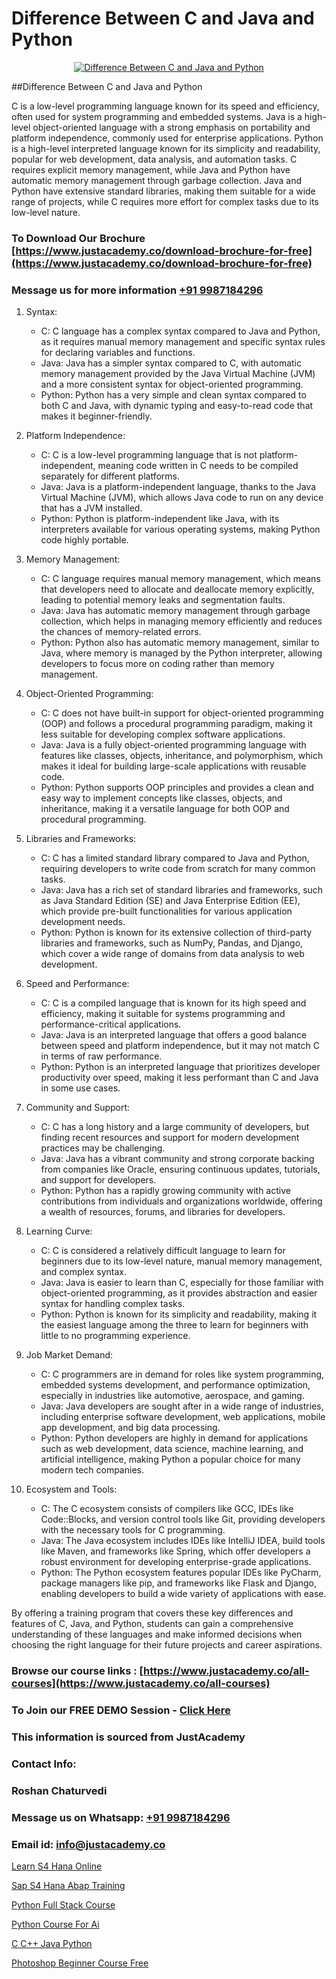 # Difference Between C and Java and Python

<p align="center">
  <a href="https://justacademy.co/course-detail/python-training">
    <img src="https://justacademy.co/storage2/course_image/1709713400_course_image.webp" alt="Difference Between C and Java and Python">
  </a>
</p>
##Difference Between C and Java and Python

C is a low-level programming language known for its speed and efficiency, often used for system programming and embedded systems. Java is a high-level object-oriented language with a strong emphasis on portability and platform independence, commonly used for enterprise applications. Python is a high-level interpreted language known for its simplicity and readability, popular for web development, data analysis, and automation tasks. C requires explicit memory management, while Java and Python have automatic memory management through garbage collection. Java and Python have extensive standard libraries, making them suitable for a wide range of projects, while C requires more effort for complex tasks due to its low-level nature.
### To Download Our Brochure [https://www.justacademy.co/download-brochure-for-free](https://www.justacademy.co/download-brochure-for-free)
### Message us for more information [+91 9987184296](https://api.whatsapp.com/send?phone=919987184296)
1) Syntax:
   - C: C language has a complex syntax compared to Java and Python, as it requires manual memory management and specific syntax rules for declaring variables and functions.
   - Java: Java has a simpler syntax compared to C, with automatic memory management provided by the Java Virtual Machine (JVM) and a more consistent syntax for object-oriented programming.
   - Python: Python has a very simple and clean syntax compared to both C and Java, with dynamic typing and easy-to-read code that makes it beginner-friendly.

2) Platform Independence:
   - C: C is a low-level programming language that is not platform-independent, meaning code written in C needs to be compiled separately for different platforms.
   - Java: Java is a platform-independent language, thanks to the Java Virtual Machine (JVM), which allows Java code to run on any device that has a JVM installed.
   - Python: Python is platform-independent like Java, with its interpreters available for various operating systems, making Python code highly portable.

3) Memory Management:
   - C: C language requires manual memory management, which means that developers need to allocate and deallocate memory explicitly, leading to potential memory leaks and segmentation faults.
   - Java: Java has automatic memory management through garbage collection, which helps in managing memory efficiently and reduces the chances of memory-related errors.
   - Python: Python also has automatic memory management, similar to Java, where memory is managed by the Python interpreter, allowing developers to focus more on coding rather than memory management.

4) Object-Oriented Programming:
   - C: C does not have built-in support for object-oriented programming (OOP) and follows a procedural programming paradigm, making it less suitable for developing complex software applications.
   - Java: Java is a fully object-oriented programming language with features like classes, objects, inheritance, and polymorphism, which makes it ideal for building large-scale applications with reusable code.
   - Python: Python supports OOP principles and provides a clean and easy way to implement concepts like classes, objects, and inheritance, making it a versatile language for both OOP and procedural programming.

5) Libraries and Frameworks:
   - C: C has a limited standard library compared to Java and Python, requiring developers to write code from scratch for many common tasks.
   - Java: Java has a rich set of standard libraries and frameworks, such as Java Standard Edition (SE) and Java Enterprise Edition (EE), which provide pre-built functionalities for various application development needs.
   - Python: Python is known for its extensive collection of third-party libraries and frameworks, such as NumPy, Pandas, and Django, which cover a wide range of domains from data analysis to web development.

6) Speed and Performance:
   - C: C is a compiled language that is known for its high speed and efficiency, making it suitable for systems programming and performance-critical applications.
   - Java: Java is an interpreted language that offers a good balance between speed and platform independence, but it may not match C in terms of raw performance.
   - Python: Python is an interpreted language that prioritizes developer productivity over speed, making it less performant than C and Java in some use cases.

7) Community and Support:
   - C: C has a long history and a large community of developers, but finding recent resources and support for modern development practices may be challenging.
   - Java: Java has a vibrant community and strong corporate backing from companies like Oracle, ensuring continuous updates, tutorials, and support for developers.
   - Python: Python has a rapidly growing community with active contributions from individuals and organizations worldwide, offering a wealth of resources, forums, and libraries for developers.

8) Learning Curve:
   - C: C is considered a relatively difficult language to learn for beginners due to its low-level nature, manual memory management, and complex syntax.
   - Java: Java is easier to learn than C, especially for those familiar with object-oriented programming, as it provides abstraction and easier syntax for handling complex tasks.
   - Python: Python is known for its simplicity and readability, making it the easiest language among the three to learn for beginners with little to no programming experience.

9) Job Market Demand:
   - C: C programmers are in demand for roles like system programming, embedded systems development, and performance optimization, especially in industries like automotive, aerospace, and gaming.
   - Java: Java developers are sought after in a wide range of industries, including enterprise software development, web applications, mobile app development, and big data processing.
   - Python: Python developers are highly in demand for applications such as web development, data science, machine learning, and artificial intelligence, making Python a popular choice for many modern tech companies.

10) Ecosystem and Tools:
    - C: The C ecosystem consists of compilers like GCC, IDEs like Code::Blocks, and version control tools like Git, providing developers with the necessary tools for C programming.
    - Java: The Java ecosystem includes IDEs like IntelliJ IDEA, build tools like Maven, and frameworks like Spring, which offer developers a robust environment for developing enterprise-grade applications.
    - Python: The Python ecosystem features popular IDEs like PyCharm, package managers like pip, and frameworks like Flask and Django, enabling developers to build a wide variety of applications with ease.

By offering a training program that covers these key differences and features of C, Java, and Python, students can gain a comprehensive understanding of these languages and make informed decisions when choosing the right language for their future projects and career aspirations.

### Browse our course links : [https://www.justacademy.co/all-courses](https://www.justacademy.co/all-courses) 
### To Join our FREE DEMO Session - [Click Here](https://www.justacademy.co/register-for-course-demo)


### This information is sourced from JustAcademy
### Contact Info:
### Roshan Chaturvedi
### Message us on Whatsapp: [+91 9987184296](https://api.whatsapp.com/send?phone=919987184296)
### Email id: [info@justacademy.co](mailto:info@justacademy.co)
                
[Learn S4 Hana Online](https://www.linkedin.com/pulse/learn-s4-hana-online-justacademy-bay-area-0ftkc/)

[Sap S4 Hana Abap Training](https://www.linkedin.com/pulse/sap-s4-hana-abap-training-justacademy-bay-area-wg0jc/)

[Python Full Stack Course](https://medium.com/@sagarawat89/python-full-stack-course-f6c90665b2b1)

[Python Course For Ai](https://medium.com/@shivamja27/python-course-for-ai-fde1b7a5af21)

[C C++ Java Python](https://justacademyin.github.io/justacademy/c-c++-java-python)

[Photoshop Beginner Course Free](https://justacademyin.github.io/justacademy/photoshop-beginner-course-free)

